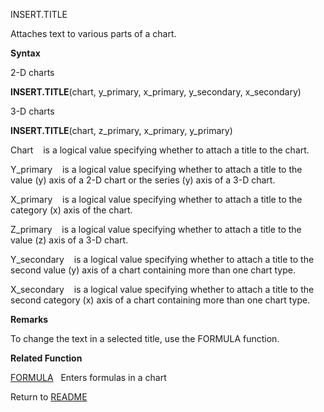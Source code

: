 INSERT.TITLE

Attaches text to various parts of a chart.

**Syntax**

2-D charts

**INSERT.TITLE**(chart, y\_primary, x\_primary, y\_secondary,
x\_secondary)

3-D charts

**INSERT.TITLE**(chart, z\_primary, x\_primary, y\_primary)

Chart&nbsp;&nbsp;&nbsp;&nbsp;is a logical value specifying whether to
attach a title to the chart.

Y\_primary&nbsp;&nbsp;&nbsp;&nbsp;is a logical value specifying whether
to attach a title to the value (y) axis of a 2-D chart or the series (y)
axis of a 3-D chart.

X\_primary&nbsp;&nbsp;&nbsp;&nbsp;is a logical value specifying whether
to attach a title to the category (x) axis of the chart.

Z\_primary&nbsp;&nbsp;&nbsp;&nbsp;is a logical value specifying whether
to attach a title to the value (z) axis of a 3-D chart.

Y\_secondary&nbsp;&nbsp;&nbsp;&nbsp;is a logical value specifying
whether to attach a title to the second value (y) axis of a chart
containing more than one chart type.

X\_secondary&nbsp;&nbsp;&nbsp;&nbsp;is a logical value specifying
whether to attach a title to the second category (x) axis of a chart
containing more than one chart type.

**Remarks**

To change the text in a selected title, use the FORMULA function.

**Related Function**

[FORMULA](FORMULA.md)&nbsp;&nbsp;&nbsp;Enters formulas in a chart



Return to [README](README.md)

